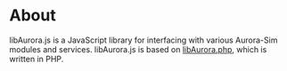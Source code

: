 # About
libAurora.js is a JavaScript library for interfacing with various Aurora-Sim modules and services.
libAurora.js is based on [libAurora.php](https://github.com/aurora-sim/libAurora.php), which is written in PHP.
